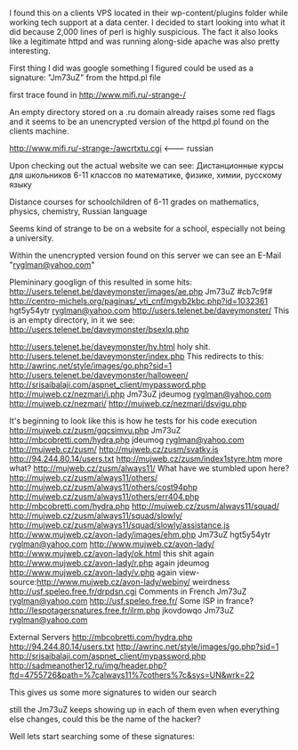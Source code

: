 I found this on a clients VPS located in their wp-content/plugins folder while working tech support at a data center. I decided to start looking into what it did because 2,000 lines of perl is highly suspicious. The fact it also looks like a legitimate httpd and was running along-side apache was also pretty interesting.

First thing I did was google something I figured could be used as a signature: "Jm73uZ" from the httpd.pl file

first trace found in http://www.mifi.ru/-strange-/

An empty directory stored on a .ru domain already raises some red flags and it seems to be an unencrypted version of the httpd.pl found on the clients machine.

http://www.mifi.ru/-strange-/awcrtxtu.cgi <--- russian

Upon checking out the actual website we can see:
Дистанционные курсы для школьников 6-11 классов
по математике, физике, химии, русскому языку

Distance courses for schoolchildren of 6-11 grades on mathematics, physics, chemistry, Russian language

Seems kind of strange to be on a website for a school, especially not being a university.

Within the unencrypted version found on this server we can see an E-Mail "ryglman@yahoo.com"

Plemininary googlign of this resulted in some hits:
http://users.telenet.be/daveymonster/images/ae.php
Jm73uZ
#cb7c9f#
http://centro-michels.org/paginas/_vti_cnf/mgvb2kbc.php?id=1032361
hgt5y54ytr
ryglman@yahoo.com
http://users.telenet.be/daveymonster/
This is an empty directory, in it we see:
http://users.telenet.be/daveymonster/bsexlq.php
<?php echo "Jm73uZ";?> 
http://users.telenet.be/daveymonster/hy.html
holy shit.
http://users.telenet.be/daveymonster/index.php
This redirects to this:
http://awrinc.net/style/images/go.php?sid=1
http://users.telenet.be/daveymonster/halloween/
http://srisaibalaji.com/aspnet_client/mypassword.php
http://mujweb.cz/nezmari/i.php
Jm73uZ
jdeumog
ryglman@yahoo.com
http://mujweb.cz/nezmari/
http://mujweb.cz/nezmari/dsvigu.php
<?php echo "Jm73uZ";?>
It's beginning to look like this is how he tests for his code execution
http://mujweb.cz/zusm/gqcsimvu.php
Jm73uZ
http://mbcobretti.com/hydra.php
jdeumog
ryglman@yahoo.com
http://mujweb.cz/zusm/
http://mujweb.cz/zusm/svatky.js
http://94.244.80.14/users.txt
http://mujweb.cz/zusm/index1styre.htm
more what?
http://mujweb.cz/zusm/always11/
What have we stumbled upon here?
http://mujweb.cz/zusm/always11/others/
http://mujweb.cz/zusm/always11/others/cost94php
http://mujweb.cz/zusm/always11/others/err404.php
http://mbcobretti.com/hydra.php
http://mujweb.cz/zusm/always11/squad/
http://mujweb.cz/zusm/always11/squad/slowly/
http://mujweb.cz/zusm/always11/squad/slowly/assistance.js
http://www.mujweb.cz/avon-lady/images/ehm.php
Jm73uZ
hgt5y54ytr
ryglman@yahoo.com
http://www.mujweb.cz/avon-lady/
http://www.mujweb.cz/avon-lady/ok.html
this shit again
http://www.mujweb.cz/avon-lady/r.php
again jdeumog
http://www.mujweb.cz/avon-lady/v.php
again <?php echo "Jm73uZ";?> 
view-source:http://www.mujweb.cz/avon-lady/webiny/
weirdness
http://usf.speleo.free.fr/drpdsn.cgi
Comments in French
Jm73uZ
ryglman@yahoo.com
http://usf.speleo.free.fr/
Some ISP in france?
http://lespotagersnatures.free.fr/ilrm.php
jkovdowqo
Jm73uZ
ryglman@yahoo.com

External Servers
http://mbcobretti.com/hydra.php
http://94.244.80.14/users.txt
http://awrinc.net/style/images/go.php?sid=1
http://srisaibalaji.com/aspnet_client/mypassword.php
http://sadmeanother12.ru/img/header.php?ftd=4755726&path=%7calways11%7cothers%7c&sys=UN&wrk=22

This gives us some more signatures to widen our search

still the Jm73uZ keeps showing up in each of them even when everything else changes, could this be the name of the hacker?

Well lets start searching some of these signatures:
